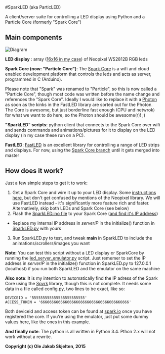 #SparkLED (aka ParticLED)

A client/server suite for controlling a LED display using Python and a Particle Core (formerly "Spark Core")

## Main components

![Diagram](https://github.com/olesk75/SparkLED/blob/gh-pages/illustrations/setup.png)

**LED display** : array ([16x16 in my case](http://rgb-123.com/product/1616-16-x-16-rgb-led-matrix/)) of Neopixel WS2812B RGB leds

**Spark Core (now: "Particle Core")**: The [Spark Core](http://spark.io) is a wifi and cloud enabled development platform that controls the leds and acts as server, programmed in C (Arduino).

Please note that "Spark" was renamed to "Particle", so this is now called a "Particle Core", though most code was written before the name change and references the "Spark Core". Ideally I would like to replace it with a [Photon](https://store.particle.io/?product=particle-photon) as soon as the kinks in the FastLED library are sorted out for the Photon. The Core is awesome, but just borderline fast enough (CPU and netwrok) for what we want to do here, so the Photon should be awesome(r)! ;)

**"SparkLED" scripts**: python client that connects to the Spark Core over wifi and sends commands and animations/pictures for it to display on the LED display (in my case these run on a PC).

**FastLED**: [FastLED](http://fastled.io) is an excellent library for controlling a range of LED strips and displays. For now, using the [Spark Core branch](https://github.com/FastLED/FastLED/tree/sparkcore) until it gets merged into master

## How does it work?
Just a few simple steps to get it to work:

1. Get a Spark Core and wire it up to your LED display. Some [instructions here](https://community.spark.io/t/adafruit-neopixel-library-ported/1143/160), but don't get confused by mentions of the Neopixel library. We will use FastLED instead - it's significantly more feature rich and faster. Alternatively, skip both LEDs and Spark Core (see below)
2. Flash the [SparkLED.ino file](https://github.com/olesk75/SparkLED/blob/master/SparkCore/SparkLED.ino) to your Spark Core ([and find it's IP address](http://blog.spark.io/2014/03/11/spark-publish/))
- Replace my internal IP address in *serverIP* in the initialize() function in [SparkLED.py](https://github.com/olesk75/SparkLED/blob/master/SparkLED.py) with yours
3. Run SparkLED.py to test, and tweak __main__ in SparkLED to include the animations/scrollers/images you want

**Note:** You can test this script without a LED display or SparkCore by running the [led_server_emulator.py](https://github.com/olesk75/SparkLED/blob/master/Tools/led_server_emulator.py) script. Just rememer to set the IP address in *serverIP* in the initialize() function in SparkLED.py to 127.0.0.1 (localhost) if you run both SparkLED and the emulator on the same machine

**Also note**: It is my intention to automatically find the IP adress of the Spark Core using the [Spyrk](https://github.com/Alidron/spyrk) library, though this is not complete. It needs some data in a file called config.py, two lines to be exact, like so:
```
DEVICEID = '555555555555555555555555'
ACCESS_TOKEN = '6666666666666666666666666666666666666666'
```

Both deviceid and access token can be found at [spark.io](spark.io) once you have registered the core. If you're using the emulator, just put some dummy values here, like the ones in this example.

**And finally note**: The python is all written in Python 3.4. Pthon 2.x will not work without a rewrite.

**Copyright (c) Ole Jakob Skjelten, 2015**
